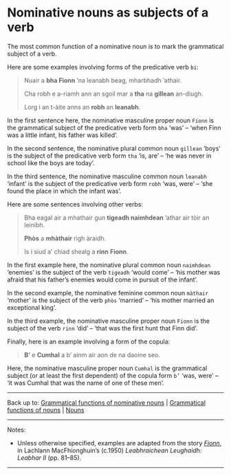 # Nominative nouns as subjects of a verb

The most common function of a nominative noun is to mark the grammatical subject of a verb.

Here are some examples involving forms of the predicative verb `bi`:

> Nuair a **bha Fionn** ’na leanabh beag, mharbhadh ’athair.
>
> Cha robh e a-riamh ann an sgoil mar a **tha** na **gillean** an-diugh.
>
> Lorg i an t-àite anns an **robh** an **leanabh**.

In the first sentence here, the nominative masculine proper noun `Fionn` is the grammatical subject of the predicative verb form `bha` ‘was’ – ‘when Finn was a little infant, his father was killed’.

In the second sentence, the nominative plural common noun `gillean` ‘boys’ is the subject of the predicative verb form `tha` ‘is, are’ – ‘he was never in school like the boys are today’.

In the third sentence, the nominative masculine common noun `leanabh` ‘infant’ is the subject of the predicative verb form `robh` ‘was, were’ – ‘she found the place in which the infant was’.

Here are some sentences involving other verbs:

> Bha eagal air a mhathair gun **tigeadh naimhdean** ’athar air tòir an leinibh.
>
> **Phòs** a **mhàthair** rìgh àraidh.
>
> Is i siud a’ chiad shealg a **rinn** **Fionn**.

In the first example here, the nominative plural common noun `naimhdean` ‘enemies’ is the subject of the verb `tigeadh` ‘would come’ – ‘his mother was afraid that his father’s enemies would come in pursuit of the infant’.

In the second example, the nominative feminine common noun `màthair` ‘mother’ is the subject of the verb `phòs` ‘married’ – ‘his mother married an exceptional king’.

In the third example, the nominative masculine proper noun `Fionn` is the subject of the verb `rinn` ‘did’ – ‘that was the first hunt that Finn did’.

Finally, here is an example involving a form of the copula:

> **B’** e **Cumhal** a b’ ainm air aon de na daoine seo.

Here, the nominative masculine proper noun `Cumhal` is the grammatical subject (or at least the first dependent) of the copula form `b’` ‘was, were’ – ‘it was Cumhal that was the name of one of these men’.

----

Back up to: [Grammatical functions of nominative nouns](index.md) \|  [Grammatical functions of nouns](../index.md) \| [Nouns](../../index.md) 

----

Notes:

- Unless otherwise specified, examples are adapted from the story *[Fionn](../../../texts/Fionn.md)*, in Lachlann MacFhionghuin’s (c.1950) *Leabhraichean Leughaidh: Leabhar II* (pp. 81–85).

----
